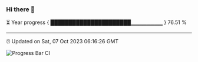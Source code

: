 ### Hi there 👋

⏳ Year progress { ██████████████████████▁▁▁▁▁▁▁▁ } 76.51 %

---

⏰ Updated on Sat, 07 Oct 2023 06:16:26 GMT

![Progress Bar CI](https://github.com/liununu/liununu/workflows/Progress%20Bar%20CI/badge.svg)
